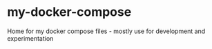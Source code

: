 # my-docker-compose
Home for my docker compose files - mostly use for development and experimentation
